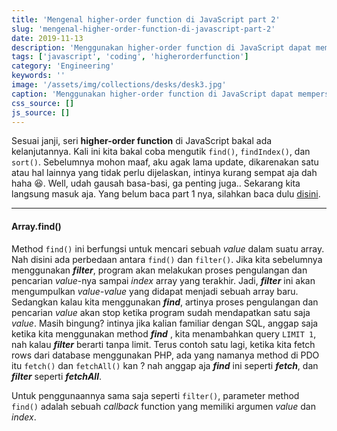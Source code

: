 ```yaml
---
title: 'Mengenal higher-order function di JavaScript part 2'
slug: 'mengenal-higher-order-function-di-javascript-part-2'
date: 2019-11-13
description: 'Menggunakan higher-order function di JavaScript dapat mempersingkat kode serta mengubah cara berfikir dan gaya pemrograman kita'
tags: ['javascript', 'coding', 'higherorderfunction']
category: 'Engineering'
keywords: ''
image: '/assets/img/collections/desks/desk3.jpg'
caption: 'Menggunakan higher-order function di JavaScript dapat mempersingkat kode serta mengubah cara berfikir dan gaya pemrograman kita'
css_source: []
js_source: []
---
```


Sesuai janji, seri **higher-order function** di JavaScript bakal ada kelanjutannya. Kali ini kita bakal coba mengutik `find()`, `findIndex()`, dan `sort()`. Sebelumnya mohon maaf, aku agak lama update, dikarenakan satu atau hal lainnya yang tidak perlu dijelaskan, intinya kurang sempat aja dah haha 😆. Well, udah gausah basa-basi, ga penting juga.. Sekarang kita langsung masuk aja. Yang belum baca part 1 nya, silahkan baca dulu [disini](http://sutanlab.id/blog/mengenal-higher-order-function-di-javascript).

---

#### Array.find()
Method `find()` ini berfungsi untuk mencari sebuah *value* dalam suatu array. Nah disini ada perbedaan antara `find()` dan `filter()`. Jika kita sebelumnya menggunakan ***filter***, program akan melakukan proses pengulangan dan pencarian *value*-nya sampai *index* array yang terakhir. Jadi, ***filter*** ini akan mengumpulkan *value-value* yang didapat menjadi sebuah array baru. Sedangkan kalau kita menggunakan ***find***, artinya proses pengulangan dan pencarian *value* akan stop ketika program sudah mendapatkan satu saja *value*. Masih bingung? intinya jika kalian familiar dengan SQL, anggap saja ketika kita menggunakan method ***find*** , kita menambahkan query `LIMIT 1`, nah kalau ***filter*** berarti tanpa limit. Terus contoh satu lagi, ketika kita fetch rows dari database menggunakan PHP, ada yang namanya method di PDO itu `fetch()` dan `fetchAll()` kan ? nah anggap aja ***find*** ini seperti ***fetch***, dan ***filter*** seperti ***fetchAll***.

Untuk penggunaannya sama saja seperti `filter()`, parameter method `find()` adalah sebuah *callback* function yang memiliki argumen *value* dan *index*. 
